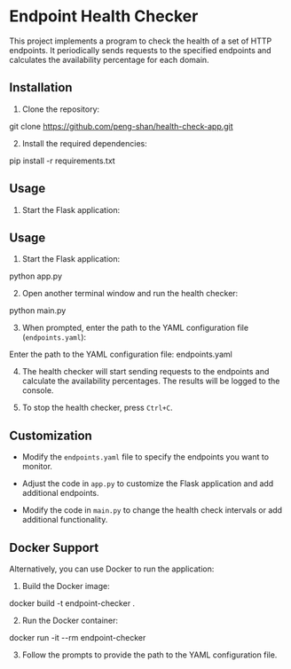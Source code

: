 # Endpoint Health Checker

This project implements a program to check the health of a set of HTTP endpoints. It periodically sends requests to the specified endpoints and calculates the availability percentage for each domain.

## Installation

1. Clone the repository:

git clone https://github.com/peng-shan/health-check-app.git


2. Install the required dependencies:

pip install -r requirements.txt


## Usage

1. Start the Flask application:


## Usage

1. Start the Flask application:

python app.py


2. Open another terminal window and run the health checker:

python main.py


3. When prompted, enter the path to the YAML configuration file (`endpoints.yaml`):

Enter the path to the YAML configuration file: endpoints.yaml


4. The health checker will start sending requests to the endpoints and calculate the availability percentages. The results will be logged to the console.

5. To stop the health checker, press `Ctrl+C`.

## Customization

- Modify the `endpoints.yaml` file to specify the endpoints you want to monitor.

- Adjust the code in `app.py` to customize the Flask application and add additional endpoints.

- Modify the code in `main.py` to change the health check intervals or add additional functionality.

## Docker Support

Alternatively, you can use Docker to run the application:

1. Build the Docker image:

docker build -t endpoint-checker .

2. Run the Docker container:

docker run -it --rm endpoint-checker


3. Follow the prompts to provide the path to the YAML configuration file.




